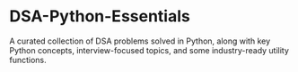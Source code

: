 # DSA-Python-Essentials
A curated collection of DSA problems solved in Python, along with key Python concepts, interview-focused topics, and some industry-ready utility functions. 
